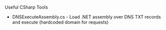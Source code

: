 Useful CSharp Tools

  * DNSExecuteAssembly.cs - Load .NET assembly over DNS TXT records and execute (hardcoded domain for requests)
